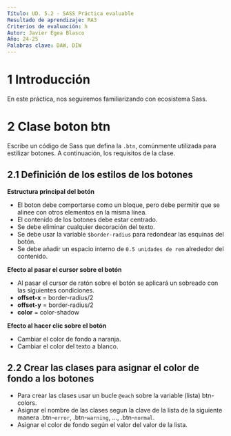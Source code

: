```yaml
---
Título: UD. 5.2 - SASS Práctica evaluable 
Resultado de aprendizaje: RA3
Criterios de evaluación: h 
Autor: Javier Egea Blasco
Año: 24-25
Palabras clave: DAW, DIW
--- 
```


# 1 Introducción
En este práctica, nos seguiremos familiarizando con ecosistema Sass.

# 2 Clase boton btn
Escribe un código de Sass que defina la `.btn`, comúnmente utilizada para estilizar botones. A continuación, los requisitos de la clase.

## 2.1 Definición de los estilos de los botones
**Estructura principal del botón**
- El boton debe comportarse como un bloque, pero debe permitir que se alinee con otros elementos en la misma línea.
- El contenido de los botones debe estar centrado.
- Se debe eliminar cualquier decoración del texto.
- Se debe usar la variable `$border-radius` para redondear las esquinas del botón.
- Se debe añadir un espacio interno de `0.5 unidades de rem` alrededor del contenido.

**Efecto al pasar el cursor sobre el botón**  
- Al pasar el cursor de ratón sobre el botón se aplicará un sobreado con las siguientes condiciones.
- **offset-x** = border-radius/2
- **offset-y** = border-radius/2
- **color** = color-shadow

**Efecto al hacer clic sobre el botón**   
- Cambiar el color de fondo a naranja.
- Cambiar el color del texto a blanco.

## 2.2 Crear las clases para asignar el color de fondo a los botones
- Para crear las clases usar un bucle `@each` sobre la variable (lista) btn-colors.
- Asignar el nombre de las clases segun la clave de la lista de la siguiente manera .btn-`error`, .btn-`warning`, ..., .btn-`normal`.
- Asignar el color de fondo según el valor del valor de la lista.
